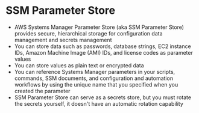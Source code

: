 
# SSM Parameter Store
- AWS Systems Manager Parameter Store (aka SSM Parameter Store) provides secure, hierarchical storage for configuration 
  data management and secrets management
- You can store data such as passwords, database strings, EC2 instance IDs, Amazon Machine Image (AMI) IDs, and license 
  codes as parameter values
- You can store values as plain text or encrypted data
- You can reference Systems Manager parameters in your scripts, commands, SSM documents, and configuration and automation 
  workflows by using the unique name that you specified when you created the parameter
- SSM Parameter Store can serve as a secrets store, but you must rotate the secrets yourself, it doesn't have an automatic 
  rotation capability